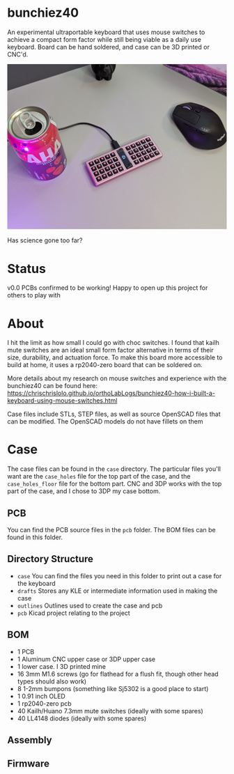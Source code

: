 # bunchiez40
An experimental ultraportable keyboard that uses mouse switches to achieve a compact form factor while still being viable as a daily use keyboard. Board can be hand soldered, and case can be 3D printed or CNC'd.

![a photo of a bunchiez40](https://raw.githubusercontent.com/ChrisChrisLoLo/bunchiez40/main/photos/PXL_20231127_044255454.jpg)

Has science gone too far?

# Status
v0.0 PCBs confirmed to be working! Happy to open up this project for others to play with

# About
I hit the limit as how small I could go with choc switches. I found that kailh mute switches are an ideal small form factor alternative in terms of their size, durability, and actuation force. To make this board more accessible to build at home, it uses a rp2040-zero board that can be soldered on.

More details about my research on mouse switches and experience with the bunchiez40 can be found here: https://chrischrislolo.github.io/orthoLabLogs/bunchiez40-how-i-built-a-keyboard-using-mouse-switches.html

Case files include STLs, STEP files, as well as source OpenSCAD files that can be modified. The OpenSCAD models do not have fillets on them

# Case
The case files can be found in the `case` directory. The particular files you'll want are the `case_holes` file for the top part of the case, and the `case_holes_floor` file for the bottom part. CNC and 3DP works with the top part of the case, and I chose to 3DP my case bottom.

## PCB
You can find the PCB source files in the `pcb` folder. The BOM files can be found in this folder.

## Directory Structure
- `case`
    You can find the files you need in this folder to print out a case for the keyboard
- `drafts`
    Stores any KLE or intermediate information used in making the case
- `outlines`
    Outlines used to create the case and pcb
- `pcb`
    Kicad project relating to the project
   
## BOM
- 1 PCB
- 1 Aluminum CNC upper case or 3DP upper case
- 1 lower case. I 3D printed mine
- 16 3mm M1.6 screws (go for flathead for a flush fit, though other head types should also work)
- 8 1-2mm bumpons (something like Sj5302 is a good place to start)
- 1 0.91 inch OLED
- 1 rp2040-zero pcb
- 40 Kailh/Huano 7.3mm mute switches (ideally with some spares)
- 40 LL4148 diodes (ideally with some spares)

## Assembly

## Firmware

